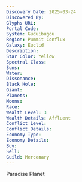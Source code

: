 ```yaml
---
Discovery Date: 2025-03-24
Discovered By:
Glyphs URL:
Portal Code:
System: Guduibugou
Region: Pummit Conflux
Galaxy: Euclid
Description:
Star Color: Yellow
Spectral Class:
Suns:
Water:
Dissonance:
Black Hole:
Giant:
Planets:
Moons:
Race:
Wealth Level: 3
Wealth Details: Affluent
Conflict Level:
Conflict Details:
Economy Type:
Economy Details:
Buy:
Sell:
Guild: Mercenary
---
```


Paradise Planet